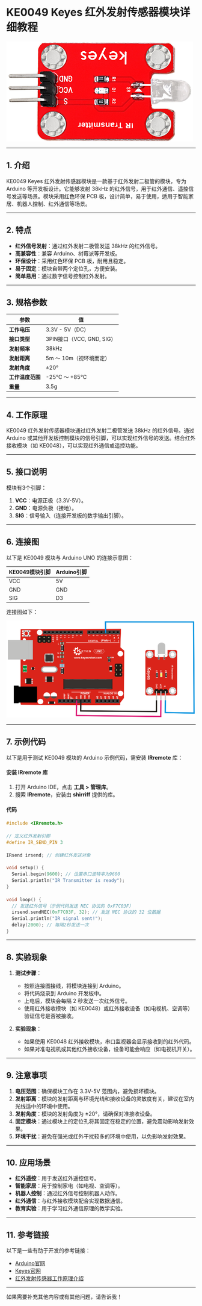 # **KE0049 Keyes 红外发射传感器模块详细教程**

![image-20250312160846134](media/image-20250312160846134.png)

---

## **1. 介绍**

KE0049 Keyes 红外发射传感器模块是一款基于红外发射二极管的模块，专为 Arduino 等开发板设计。它能够发射 38kHz 的红外信号，用于红外通信、遥控信号发送等场景。模块采用红色环保 PCB 板，设计简单，易于使用，适用于智能家居、机器人控制、红外通信等场景。

---

## **2. 特点**

- **红外信号发射**：通过红外发射二极管发送 38kHz 的红外信号。
- **高兼容性**：兼容 Arduino、树莓派等开发板。
- **环保设计**：采用红色环保 PCB 板，耐用且稳定。
- **易于固定**：模块自带两个定位孔，方便安装。
- **简单易用**：通过数字信号控制红外发射。

---

## **3. 规格参数**

| 参数            | 值                     |
|-----------------|------------------------|
| **工作电压**    | 3.3V - 5V（DC）        |
| **接口类型**    | 3PIN接口（VCC, GND, SIG） |
| **发射频率**    | 38kHz                  |
| **发射距离**    | 5m ～ 10m（视环境而定） |
| **发射角度**    | ±20°                  |
| **工作温度范围**| -25℃ ～ +85℃          |
| **重量**        | 3.5g                   |

---

## **4. 工作原理**

KE0049 红外发射传感器模块通过红外发射二极管发送 38kHz 的红外信号。通过 Arduino 或其他开发板控制模块的信号引脚，可以实现红外信号的发送。结合红外接收模块（如 KE0048），可以实现红外通信或遥控功能。

---

## **5. 接口说明**

模块有3个引脚：
1. **VCC**：电源正极（3.3V-5V）。
2. **GND**：电源负极（接地）。
3. **SIG**：信号输入（连接开发板的数字输出引脚）。

---

## **6. 连接图**

以下是 KE0049 模块与 Arduino UNO 的连接示意图：

| KE0049模块引脚 | Arduino引脚 |
|----------------|-------------|
| VCC            | 5V          |
| GND            | GND         |
| SIG            | D3          |

连接图如下：

![image-20250312160858534](media/image-20250312160858534.png)

---

## **7. 示例代码**

以下是用于测试 KE0049 模块的 Arduino 示例代码，需安装 **IRremote** 库：

#### **安装 IRremote 库**
1. 打开 Arduino IDE，点击 **工具 > 管理库**。
2. 搜索 **IRremote**，安装由 **shirriff** 提供的库。

#### **代码**
```cpp
#include <IRremote.h>

// 定义红外发射引脚
#define IR_SEND_PIN 3

IRsend irsend; // 创建红外发送对象

void setup() {
  Serial.begin(9600); // 设置串口波特率为9600
  Serial.println("IR Transmitter is ready");
}

void loop() {
  // 发送红外信号（示例代码发送 NEC 协议的 0xF7C03F）
  irsend.sendNEC(0xF7C03F, 32); // 发送 NEC 协议的 32 位数据
  Serial.println("IR signal sent!");
  delay(2000); // 每隔2秒发送一次
}
```

---

## **8. 实验现象**

1. **测试步骤**：
   - 按照连接图接线，将模块连接到 Arduino。
   - 将代码烧录到 Arduino 开发板中。
   - 上电后，模块会每隔 2 秒发送一次红外信号。
   - 使用红外接收模块（如 KE0048）或红外接收设备（如电视机、空调等）验证信号是否被接收。

2. **实验现象**：
   - 如果使用 KE0048 红外接收模块，串口监视器会显示接收到的红外代码。
   - 如果对准电视机或其他红外接收设备，设备可能会响应（如电视机开关）。

---

## **9. 注意事项**

1. **电压范围**：确保模块工作在 3.3V-5V 范围内，避免损坏模块。
2. **发射距离**：模块的发射距离与环境光线和接收设备的灵敏度有关，建议在室内光线适中的环境中使用。
3. **发射角度**：模块的发射角度为 ±20°，请确保对准接收设备。
4. **固定模块**：通过模块上的定位孔将其固定在稳定的位置，避免震动影响发射效果。
5. **环境干扰**：避免在强光或红外干扰较多的环境中使用，以免影响发射效果。

---

## **10. 应用场景**

- **红外遥控**：用于发送红外遥控信号。
- **智能家居**：用于控制家电（如电视、空调等）。
- **机器人控制**：通过红外信号控制机器人动作。
- **红外通信**：与红外接收模块配合实现数据通信。
- **教育实验**：用于学习红外通信原理的教学实验。

---

## **11. 参考链接**

以下是一些有助于开发的参考链接：
- [Arduino官网](https://www.arduino.cc/)
- [Keyes官网](http://www.keyes-robot.com/)
- [红外发射传感器工作原理介绍](https://en.wikipedia.org/wiki/Infrared_transmitter)

---

如果需要补充其他内容或有其他问题，请告诉我！

